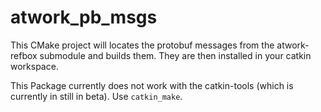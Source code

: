 # atwork_pb_msgs

This CMake project will locates the protobuf messages from the atwork-refbox submodule and builds them.
They are then installed in your catkin workspace.

This Package currently does not work with the catkin-tools (which is currently in still in beta).
Use ```catkin_make```.

